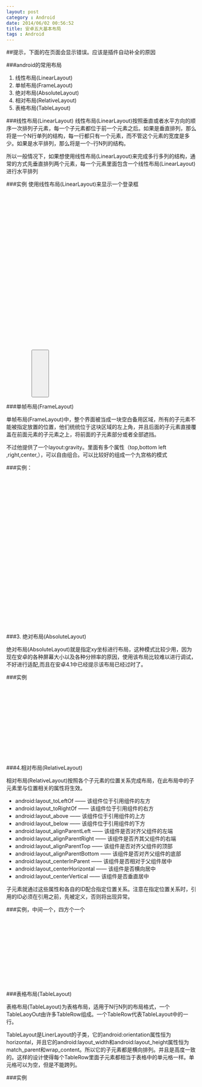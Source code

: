 ```yaml
---
layout: post
category : Android
date: 2014/06/02 00:56:52 
title: 安卓五大基本布局
tags : Android
---
```



##提示，下面的在页面会显示错误。应该是插件自动补全的原因

###android的常用布局
1. 线性布局(LinearLayout)
2. 单帧布局(FrameLayout)
3. 绝对布局(AbsoluteLayout)
4. 相对布局(RelativeLayout)
5. 表格布局(TableLayout)

###线性布局(LinearLayout)
线性布局(LinearLayout)按照垂直或者水平方向的顺序一次排列子元素，每一个子元素都位于前一个元素之后。如果是垂直排列，那么将是一个N行单列的结构，每一行都只有一个元素，而不管这个元素的宽度是多少。如果是水平排列，那么将是一个-行N列的结构。

所以一般情况下，如果想使用线性布局(LinearLayout)来完成多行多列的结构，通常的方式先垂直排列两个元素，每一个元素里面包含一个线性布局(LinearLayout)进行水平排列

###实例
使用线性布局(LinearLayout)来显示一个登录框

<pre class="brush: xml;">


<!--最外面的布局是垂直布局，里面的小LinerLayout是默认的水平布局-->
<?xml version="1.0" encoding="utf-8"?>
<LinearLayout xmlns:android="http://schemas.android.com/apk/res/android"
    android:layout_width="match_parent"
    android:layout_height="match_parent"
    android:orientation="vertical">


    <!--用户名的Label和输入框-->
    <LinearLayout
        android:layout_width="wrap_content"
        android:layout_height="wrap_content">
        
        <TextView
            android:layout_width="wrap_content"
            android:layout_height="wrap_content" 
            android:text="UserName"/>
        <EditText
            android:layout_width="wrap_content"
            android:layout_height="wrap_content"
            android:id="@+id/editText3"
            android:layout_weight="1"
            android:text="请输入用户名" />
        
        </LinearLayout>

    <!--密码的Label和输入框-->
    <LinearLayout
        android:layout_width="wrap_content"
        android:layout_height="wrap_content">
        
        <TextView
            android:layout_width="wrap_content"
            android:layout_height="wrap_content" 
            android:text="Password"/>
        <EditText
            android:layout_width="wrap_content"
            android:layout_height="wrap_content"
            android:inputType="textPassword"
            android:id="@+id/editText2"
            android:layout_weight="1"
            android:text="请输入密码" />

    </LinearLayout>
    
    <!--登录按钮-->
    <LinearLayout
        android:layout_width="wrap_content"
        android:layout_height="wrap_content">
   
        <Button
            android:layout_width="wrap_content"
            android:layout_height="wrap_content"
            android:text="Login"/>

        
    </LinearLayout>

   
</LinearLayout>

</pre>

###单帧布局(FrameLayout)

单帧布局(FrameLayout)中，整个界面被当成一块空白备用区域，所有的子元素不能被指定放置的位置，他们统统位于这块区域的左上角，并且后面的子元素直接覆盖在前面元素的子元素之上，将前面的子元素部分或者全部遮挡。

不过他提供了一个layout:gravity。里面有多个属性（top,bottom left ,right,center,），可以自由组合。可以比较好的组成一个九宫格的模式

###实例：
<pre class="brush: xml;">

<?xml version="1.0" encoding="utf-8"?>
<FrameLayout xmlns:android="http://schemas.android.com/apk/res/android"
    android:layout_width="match_parent"
    android:layout_height="match_parent">


    <EditText
        android:layout_width="wrap_content"
        android:layout_height="wrap_content"
        android:inputType="textPersonName"
        android:text="Name"
        android:ems="10"
        android:id="@+id/editText5"
        android:layout_gravity="left|top" />

    <EditText
        android:layout_width="wrap_content"
        android:layout_height="wrap_content"
        android:inputType="textPersonName"
        android:text="Name"
        android:ems="10"
        android:id="@+id/editText6"
        android:layout_gravity="center_horizontal|top" />

    <EditText
        android:layout_width="wrap_content"
        android:layout_height="wrap_content"
        android:inputType="textPersonName"
        android:text="Name"
        android:ems="10"
        android:id="@+id/editText7"
        android:layout_gravity="right|top" />

    <EditText
        android:layout_width="wrap_content"
        android:layout_height="wrap_content"
        android:inputType="textPersonName"
        android:text="Name"
        android:ems="10"
        android:id="@+id/editText8"
        android:layout_gravity="left|center_vertical" />

    <EditText
        android:layout_width="wrap_content"
        android:layout_height="wrap_content"
        android:inputType="textPersonName"
        android:text="Name"
        android:ems="10"
        android:id="@+id/editText9"
        android:layout_gravity="center" />

    <EditText
        android:layout_width="wrap_content"
        android:layout_height="wrap_content"
        android:inputType="textPersonName"
        android:text="Name"
        android:ems="10"
        android:id="@+id/editText10"
        android:layout_gravity="right|center_vertical" />

    <EditText
        android:layout_width="wrap_content"
        android:layout_height="wrap_content"
        android:inputType="textPersonName"
        android:text="Name"
        android:ems="10"
        android:id="@+id/editText11"
        android:layout_gravity="left|bottom" />

    <EditText
        android:layout_width="wrap_content"
        android:layout_height="wrap_content"
        android:inputType="textPersonName"
        android:text="Name"
        android:ems="10"
        android:id="@+id/editText12"
        android:layout_gravity="center_horizontal|bottom" />

    <EditText
        android:layout_width="wrap_content"
        android:layout_height="wrap_content"
        android:inputType="textPersonName"
        android:text="Name"
        android:ems="10"
        android:id="@+id/editText13"
        android:layout_gravity="right|bottom" />
</FrameLayout>


</pre>

###3. 绝对布局(AbsoluteLayout)

绝对布局(AbsoluteLayout)就是指定xy坐标进行布局，这种模式比较少用，因为现在安卓的各种屏幕大小以及各种分辨率的原因，使用该布局比较难以进行调试，不好进行适配,而且在安卓4.1中已经提示该布局已经过时了。

###实例
<pre class="brush: xml;">

<?xml version="1.0" encoding="utf-8"?>
<AbsoluteLayout xmlns:android="http://schemas.android.com/apk/res/android"
    android:orientation="vertical"
    android:layout_width="fill_parent"
    android:layout_height="fill_parent">

    <TextView android:layout_width="50dp"
        android:layout_height="50dp"
        android:background="#ffffffff"
        android:gravity="center"
        android:layout_x="50dp"
        android:layout_y="50dp"
        android:text="1"/>


    <TextView android:layout_width="50dp"
        android:layout_height="50dp"
        android:background="#ff654321"
        android:gravity="center"
        android:layout_x="25dp"
        android:layout_y="25dp"
        android:text="2"/>

    <TextView  android:layout_width="50dp"
        android:layout_height="50dp"
        android:background="#fffedcba"
        android:gravity="center"
        android:layout_x="125dp"
        android:layout_y="125dp"
        android:text="3"/>
</AbsoluteLayout>

</pre>




###4.相对布局(RelativeLayout)

相对布局(RelativeLayout)按照各个子元素的位置关系完成布局，在此布局中的子元素里与位置相关的属性将生效。



- android:layout_toLeftOf —— 该组件位于引用组件的左方
- android:layout_toRightOf —— 该组件位于引用组件的右方
- android:layout_above —— 该组件位于引用组件的上方
- android:layout_below —— 该组件位于引用组件的下方
- android:layout_alignParentLeft —— 该组件是否对齐父组件的左端
- android:layout_alignParentRight —— 该组件是否齐其父组件的右端
- android:layout_alignParentTop —— 该组件是否对齐父组件的顶部
- android:layout_alignParentBottom —— 该组件是否对齐父组件的底部
- android:layout_centerInParent —— 该组件是否相对于父组件居中
- android:layout_centerHorizontal —— 该组件是否横向居中
- android:layout_centerVertical —— 该组件是否垂直居中


子元素就通过这些属性和各自的ID配合指定位置关系。注意在指定位置关系时，引用的ID必须在引用之前，先被定义，否则将出现异常。

###实例，中间一个，四方个一个

<pre class="brush: xml;">

<?xml version="1.0" encoding="utf-8"?>
<RelativeLayout xmlns:android="http://schemas.android.com/apk/res/android"
    android:orientation="vertical"
    android:layout_width="fill_parent"
    android:layout_height="fill_parent">

    <TextView
        android:id="@+id/text_01"
        android:layout_width="50dp"
        android:layout_height="50dp"
        android:background="#ffffffff"
        android:gravity="center"
        android:layout_alignParentBottom="true"
        android:text="1" />

    <TextView
        android:id="@+id/text_02"
        android:layout_width="50dp"
        android:layout_height="50dp"
        android:background="#ff654321"
        android:gravity="center"
        android:layout_above="@id/text_01"
        android:layout_centerHorizontal="true"
        android:text="2" />

    <TextView
        android:id="@+id/text_03"
        android:layout_width="50dp"
        android:layout_height="50dp"
        android:background="#fffedcba"
        android:gravity="center"
        android:layout_toLeftOf="@id/text_02"
        android:layout_above="@id/text_01"
        android:text="3" />
</RelativeLayout>

</pre>


###表格布局(TableLayout)

表格布局(TableLayout)为表格布局，适用于N行N列的布局格式，一个TableLaoyOut由许多TableRow组成。一个TableRow代表TableLayout中的一行。

TableLayout是LinerLayout的子类，它的android:orientation属性恒为horizontal，并且它的android:layout_width和android:layout_height属性恒为match_parent和wrap_content。所以它的子元素都是横向排列。并且是高度一致的。这样的设计使得每个TableRow里面子元素都相当于表格中的单元格一样。单元格可以为空，但是不能跨列。

###实例

<pre class="brush: xml;">


<?xml version="1.0" encoding="utf-8"?>
<TableLayout xmlns:android="http://schemas.android.com/apk/res/android"
    android:layout_width="match_parent"
    android:layout_height="match_parent">


    <TableRow
        android:layout_width="fill_parent"
        android:layout_height="fill_parent">

        <EditText
            android:layout_width="wrap_content"
            android:layout_height="wrap_content"
            android:inputType="textPersonName"
            android:text="Name"
            android:ems="10"
            android:id="@+id/editText0"
            android:layout_column="0" />

        <EditText
            android:layout_width="wrap_content"
            android:layout_height="wrap_content"
            android:inputType="textPersonName"
            android:text="Name"
            android:ems="10"
            android:id="@+id/editText1"
            android:layout_column="1" />
    </TableRow>

    <TableRow
        android:layout_width="fill_parent"
        android:layout_height="fill_parent">

        <EditText
            android:layout_width="wrap_content"
            android:layout_height="wrap_content"
            android:inputType="textPersonName"
            android:text="Name"
            android:ems="10"
            android:id="@+id/editText2"
            android:layout_column="0" />

        <EditText
            android:layout_width="wrap_content"
            android:layout_height="wrap_content"
            android:inputType="textPersonName"
            android:text="Name"
            android:ems="10"
            android:id="@+id/editText3"
            android:layout_column="1" />
    </TableRow>

    <TableRow
        android:layout_width="fill_parent"
        android:layout_height="fill_parent">

        <EditText
            android:layout_width="wrap_content"
            android:layout_height="wrap_content"
            android:inputType="textPersonName"
            android:text="Name"
            android:id="@+id/editText4"
            android:layout_column="0" />

        <EditText
            android:layout_width="wrap_content"
            android:layout_height="wrap_content"
            android:inputType="textPersonName"
            android:text="Name"
            android:id="@+id/editText5"
            android:layout_column="1" />
    </TableRow>

</TableLayout>

</pre>









